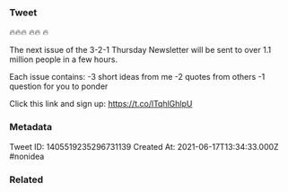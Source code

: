 ### Tweet
🔥🔥🔥 
🔥🔥
🔥

The next issue of the 3-2-1 Thursday Newsletter will be sent to over 1.1 million people in a few hours.

Each issue contains:
-3 short ideas from me
-2 quotes from others
-1 question for you to ponder

Click this link and sign up:
https://t.co/lTqhlGhlpU

### Metadata
Tweet ID: 1405519235296731139
Created At: 2021-06-17T13:34:33.000Z
#nonidea 

### Related

